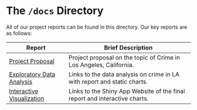 
# The `/docs` Directory

All of our project reports can be found in this directory. Our key reports are
as follows:


|Report | Brief Description|
|---------------| -----------------|
|[Project Proposal](https://github.com/info-201a-wi22/final-project-starter-Gsr19/blob/main/docs/p01-proposal.md) | Project proposal on the topic of Crime in Los Angeles, California.
|[Exploratory Data Analysis](https://github.com/info-201a-wi22/final-project-starter-Gsr19/blob/main/docs/index.Rmd) | Links to the data analysis on crime in LA with report and static charts.
|[Interactive Visualization](https://tiffanipham.shinyapps.io/final-project-ab2/) | Links to the Shiny App Website of the final report and interactive charts. 
